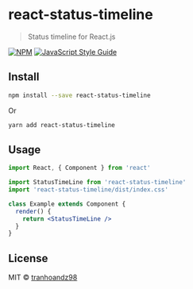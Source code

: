 # react-status-timeline

> Status timeline for React.js

[![NPM](https://img.shields.io/npm/v/react-status-timeline.svg)](https://www.npmjs.com/package/react-status-timeline) [![JavaScript Style Guide](https://img.shields.io/badge/code_style-standard-brightgreen.svg)](https://standardjs.com)

## Install

```bash
npm install --save react-status-timeline
```
Or
```bash
yarn add react-status-timeline
```
## Usage

```jsx
import React, { Component } from 'react'

import StatusTimeLine from 'react-status-timeline'
import 'react-status-timeline/dist/index.css'

class Example extends Component {
  render() {
    return <StatusTimeLine />
  }
}
```

## License

MIT © [tranhoandz98](https://github.com/tranhoandz98)
